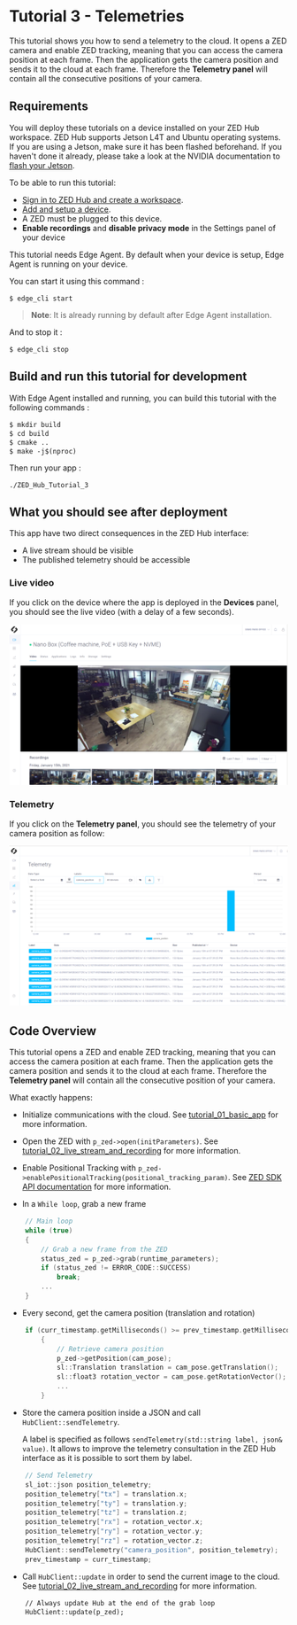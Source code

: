 # Tutorial 3 - Telemetries
This tutorial shows you how to send a telemetry to the cloud. It opens a ZED camera and enable ZED tracking, meaning that you can access the camera position at each frame. Then the application gets the camera position and sends it to the cloud at each frame. Therefore the **Telemetry panel** will contain all the consecutive positions of your camera.  

## Requirements
You will deploy these tutorials on a device installed on your ZED Hub workspace. ZED Hub supports Jetson L4T and Ubuntu operating systems. If you are using a Jetson, make sure it has been flashed beforehand. If you haven't done it already, please take a look at the NVIDIA documentation to [flash your Jetson](https://docs.nvidia.com/sdk-manager/install-with-sdkm-jetson/index.html).

To be able to run this tutorial:
- [Sign in to ZED Hub and create a workspace](https://www.stereolabs.com/docs/cloud/overview/get-workspace/).
- [Add and setup a device](https://www.stereolabs.com/docs/cloud/overview/setup-device/).
- A ZED must be plugged to this device.
- **Enable recordings** and **disable privacy mode** in the Settings panel of your device

This tutorial needs Edge Agent. By default when your device is setup, Edge Agent is running on your device.

You can start it using this command :
```
$ edge_cli start
```

> **Note**: It is already running by default after Edge Agent installation.

And to stop it :
```
$ edge_cli stop
```

## Build and run this tutorial for development

With Edge Agent installed and running, you can build this tutorial with the following commands :
```
$ mkdir build
$ cd build
$ cmake ..
$ make -j$(nproc)
```

Then run your app :
```
./ZED_Hub_Tutorial_3
```

## What you should see after deployment
This app have two direct consequences in the ZED Hub interface:
- A live stream should be visible
- The published telemetry should be accessible

### Live video
If you click on the device where the app is deployed in the **Devices** panel, you should see the live video (with a delay of a few seconds).

![](./images/live_and_recordings.png " ")

### Telemetry
If you click on the **Telemetry panel**, you should see the telemetry of your camera position as follow:

![](./images/telemetry.png " ")


## Code Overview

This tutorial opens a ZED and enable ZED tracking, meaning that you can access the camera position at each frame. Then the application gets the camera position and sends it to the cloud at each frame. Therefore the **Telemetry panel** will contain all the consecutive position of your camera.  

What exactly happens:

- Initialize communications with the cloud. See [tutorial_01_basic_app](/tutorials/tutorial_01_basic_app/README.md) for more information.

- Open the ZED with `p_zed->open(initParameters)`. See [tutorial_02_live_stream_and_recording](/tutorials/tutorial_02_live_stream_and_recording/README.md) for more information.

- Enable Positional Tracking with `p_zed->enablePositionalTracking(positional_tracking_param)`. See [ZED SDK API documentation](https://www.stereolabs.com/docs/api/classsl_1_1Camera.html#a7989ae783fae435abfdf48feaf147f44) for more information.

- In a `While loop`, grab a new frame

```cpp
    // Main loop
    while (true)
    {
        // Grab a new frame from the ZED
        status_zed = p_zed->grab(runtime_parameters);
        if (status_zed != ERROR_CODE::SUCCESS)
            break;
        ...
    }
```

- Every second, get the camera position (translation and rotation)

```cpp
    if (curr_timestamp.getMilliseconds() >= prev_timestamp.getMilliseconds() + 1000)
        {
            // Retrieve camera position
            p_zed->getPosition(cam_pose);
            sl::Translation translation = cam_pose.getTranslation();
            sl::float3 rotation_vector = cam_pose.getRotationVector();
            ...
        }
```

- Store the camera position inside a JSON and call `HubClient::sendTelemetry`.

  A label is specified as follows `sendTelemetry(std::string label, json& value)`. It allows to improve the telemetry consultation in the ZED Hub interface as it is possible to sort them by label.

```cpp
    // Send Telemetry
    sl_iot::json position_telemetry;
    position_telemetry["tx"] = translation.x;
    position_telemetry["ty"] = translation.y;
    position_telemetry["tz"] = translation.z;
    position_telemetry["rx"] = rotation_vector.x;
    position_telemetry["ry"] = rotation_vector.y;
    position_telemetry["rz"] = rotation_vector.z;
    HubClient::sendTelemetry("camera_position", position_telemetry);
    prev_timestamp = curr_timestamp;
```

- Call `HubClient::update` in order to send the current image to the cloud.
  See [tutorial_02_live_stream_and_recording](/tutorials/tutorial_02_live_stream_and_recording/README.md) for more information.

```
    // Always update Hub at the end of the grab loop
    HubClient::update(p_zed);
```
